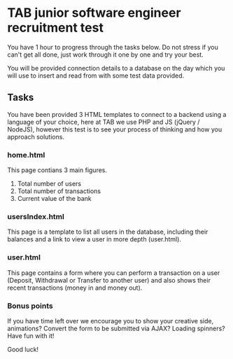 # TAB junior software engineer recruitment test

You have 1 hour to progress through the tasks below. Do not stress if you can't get all done, just work through it one by one and try your best.

You will be provided connection details to a database on the day which you will use to insert and read from with some test data provided.

## Tasks

You have been provided 3 HTML templates to connect to a backend using a language of your choice, here at TAB we use PHP and JS (jQuery / NodeJS), however this test is to see your process of thinking and how you approach solutions.

### home.html

This page contians 3 main figures.  
 1. Total number of users  
 2. Total number of transactions  
 3. Current value of the bank

### usersIndex.html

This page is a template to list all users in the database, including their balances and a link to view a user in more depth (user.html).

### user.html

This page contains a form where you can perform a transaction on a user (Deposit, Withdrawal or Transfer to another user) and also shows their recent transactions (money in and money out).

### Bonus points

If you have time left over we encourage you to show your creative side, animations? Convert the form to be submitted via AJAX? Loading spinners? Have fun with it!

Good luck!

